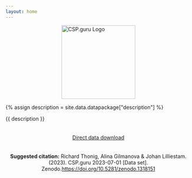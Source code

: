 ```yaml
---
layout: home
---
```


<img style="display: block; margin: 0 auto" width="200" src="./images/logo.png" alt="CSP.guru Logo" align="center">

{% assign description = site.data.datapackage["description"] %}

{{ description }}

<p style="padding: 20px 0; text-align: center;">
    <a class="button green" href="https://zenodo.org/record/8186712/files/repolicy/csp-guru-2023-07-01.zip?download=1">Direct data download</a>
</p>

<p style="text-align: center;">
<b>Suggested citation:</b> Richard Thonig, Alina Gilmanova & Johan Lilliestam. (2023). CSP.guru 2023-07-01 [Data set]. Zenodo.<a href="https://doi.org/10.5281/zenodo.1318151">https://doi.org/10.5281/zenodo.1318151</a>
